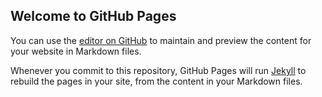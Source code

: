 ## Welcome to GitHub Pages

You can use the [editor on GitHub](https://github.com/Yaroslav08/Yaroslav08.github.io/edit/main/README.md) to maintain and preview the content for your website in Markdown files.

Whenever you commit to this repository, GitHub Pages will run [Jekyll](https://jekyllrb.com/) to rebuild the pages in your site, from the content in your Markdown files.

